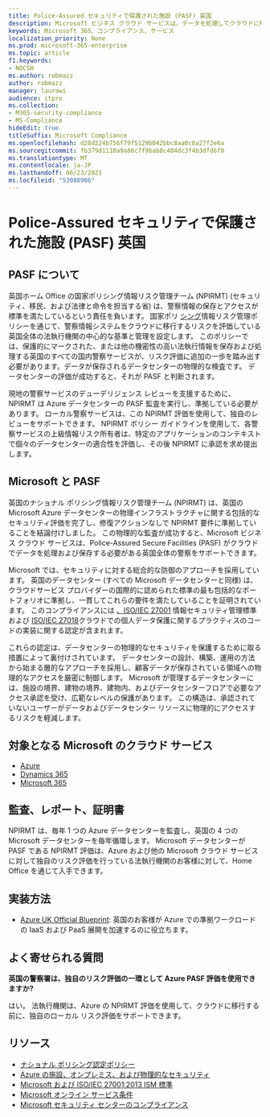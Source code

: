 ```yaml
---
title: Police-Assured セキュリティで保護された施設 (PASF) 英国
description: Microsoft ビジネス クラウド サービスは、データを処理してクラウドにPolice-Assuredセキュリティで保護された施設を要求する英国の法執行機関をサポートします。
keywords: Microsoft 365、コンプライアンス、サービス
localization_priority: None
ms.prod: microsoft-365-enterprise
ms.topic: article
f1.keywords:
- NOCSH
ms.author: robmazz
author: robmazz
manager: laurawi
audience: itpro
ms.collection:
- M365-security-compliance
- MS-Compliance
hideEdit: true
titleSuffix: Microsoft Compliance
ms.openlocfilehash: d28d224b756f79f5129b042bbc8aa0c8a27f2e6a
ms.sourcegitcommit: fb379d1110a9a86c7f9bab8c484dc3f4b3dfd6f0
ms.translationtype: MT
ms.contentlocale: ja-JP
ms.lasthandoff: 06/23/2021
ms.locfileid: "53088986"
---
```

# <a name="police-assured-secure-facilities-pasf-united-kingdom"></a>Police-Assured セキュリティで保護された施設 (PASF) 英国

## <a name="about-pasf"></a>PASF について

英国ホーム Office の国家ポリシング情報リスク管理チーム (NPIRMT) (セキュリティ、移民、および法律と命令を担当する省) は、警察情報の保存とアクセスが標準を満たしているという責任を負います。 国家ポリ [シング](http://library.college.police.uk/docs/APP-National-Policing-Information-Risk-Management-Policy.pdf)情報リスク管理ポリシーを通じて、警察情報システムをクラウドに移行するリスクを評価している英国全体の法執行機関の中心的な基準と管理を設定します。 このポリシーでは、保護的にマークされた、または他の機密性の高い法執行情報を保存および処理する英国のすべての国内警察サービスが、リスク評価に追加の一歩を踏み出す必要があります。データが保存されるデータセンターの物理的な検査です。 データセンターの評価が成功すると、それが PASF と判断されます。

現地の警察サービスのデューデリジェンス レビューを支援するために、NPIRMT は Azure データセンターの PASF 監査を実行し、準拠している必要があります。 ローカル警察サービスは、この NPIRMT 評価を使用して、独自のレビューをサポートできます。 NPIRMT ポリシー ガイドラインを使用して、各警察サービスの上級情報リスク所有者は、特定のアプリケーションのコンテキストで個々のデータセンターの適合性を評価し、その後 NPIRMT に承認を求め提出します。

## <a name="microsoft-and-pasf"></a>Microsoft と PASF

英国のナショナル ポリシング情報リスク管理チーム (NPIRMT) は、英国の Microsoft Azure データセンターの物理インフラストラクチャに関する包括的なセキュリティ評価を完了し、修復アクションなしで NPIRMT 要件に準拠していることを結論付けしました。 この物理的な監査が成功すると、Microsoft ビジネス クラウド サービスは、Police-Assured Secure Facilities (PASF) がクラウドでデータを処理および保存する必要がある英国全体の警察をサポートできます。

Microsoft では、セキュリティに対する総合的な防御のアプローチを採用しています。 英国のデータセンター (すべての Microsoft データセンターと同様) は、クラウド[](https://azure.microsoft.com/overview/trusted-cloud/)サービス プロバイダーの国際的に認められた標準の最も包括的なポートフォリオに準拠し、一貫してこれらの要件を満たしていることを証明されています。 このコンプライアンスには [、ISO/IEC 27001](offering-iso-27001.md) 情報セキュリティ管理標準および [ISO/IEC 27018](offering-iso-27018.md)クラウドでの個人データ保護に関するプラクティスのコードの実装に関する認定が含まれます。

これらの認定は、データセンターの物理的なセキュリティを保護するために取る措置によって裏付けされています。 データセンターの設計、構築、運用の方法から始まる層的なアプローチを採用し、顧客データが保存されている領域への物理的なアクセスを厳密に制御します。 Microsoft が管理するデータセンターには、施設の境界、建物の境界、建物内、およびデータセンターフロアで必要なアクセス承認を受け、広範なレベルの保護があります。 この構造は、承認されていないユーザーがデータおよびデータセンター リソースに物理的にアクセスするリスクを軽減します。

## <a name="microsoft-in-scope-cloud-services"></a>対象となる Microsoft のクラウド サービス

- [Azure](https://gallery.technet.microsoft.com/Overview-of-Azure-c1be3942)
- [Dynamics 365](https://download.microsoft.com/download/E/1/9/E1977163-7A86-4812-AC18-C03ADC958AAF/Microsoft_Dynamics_365_Cloud_Service_Compliance_Datasheet.pdf)
- [Microsoft 365](https://servicetrust.microsoft.com/ViewPage/TrustDocuments?command=Download&downloadType=Document&downloadId=9f756cce-b15d-45a9-94d7-6a583dee4401&docTab=6d000410-c9e9-11e7-9a91-892aae8839ad_Compliance_Guides)

## <a name="audits-reports-and-certificates"></a>監査、レポート、証明書

NPIRMT は、毎年 1 つの Azure データセンターを監査し、英国の 4 つの Microsoft データセンターを毎年循環します。 Microsoft データセンターが PASF である NPIRMT 評価は、Azure および他の Microsoft クラウド サービスに対して独自のリスク評価を行っている法執行機関のお客様に対して、Home Office を通じて入手できます。

## <a name="how-to-implement"></a>実装方法

- [Azure UK Official Blueprint](/azure/governance/blueprints/samples/ukofficial-uknhs): 英国のお客様が Azure での準拠ワークロードの IaaS および PaaS 展開を加速するのに役立ちます。

## <a name="frequently-asked-questions"></a>よく寄せられる質問

**英国の警察署は、独自のリスク評価の一環として Azure PASF 評価を使用できますか?**

はい。 法執行機関は、Azure の NPIRMT 評価を使用して、クラウドに移行する前に、独自のローカル リスク評価をサポートできます。

## <a name="resources"></a>リソース

- [ナショナル ポリシング認定ポリシー](http://library.college.police.uk/docs/APP-National-Policing-Accreditation-Policy-2013.pdf)
- [Azure の施設、オンプレミス、および物理的なセキュリティ](https://azure.microsoft.com/blog/azure-layered-approach-to-physical-security/)
- [Microsoft および ISO/IEC 27001:2013 ISM 標準](offering-iso-27001.md)
- [Microsoft オンライン サービス条件](https://www.microsoftvolumelicensing.com/DocumentSearch.aspx?Mode=3&DocumentTypeId=31)
- [Microsoft セキュリティ センターのコンプライアンス](https://www.microsoft.com/trust-center/compliance/compliance-overview)
